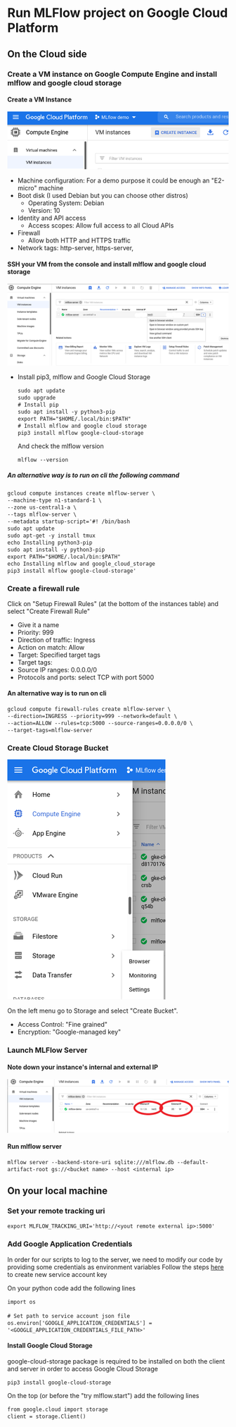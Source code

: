 # Run MLFlow project on Google Cloud Platform 

## On the Cloud side

### Create a VM instance on Google Compute Engine and install mlflow and google cloud storage

#### Create a VM Instance
![Create Instance](res/ce_vm_create_instance.png)
* Machine configuration:
    For a demo purpose it could be enough an "E2-micro" machine
* Boot disk (I used Debian but you can choose other distros)
    * Operating System: Debian
    * Version: 10
* Identity and API access
    * Access scopes: Allow full access to all Cloud APIs
* Firewall
    * Allow both HTTP and HTTPS traffic
* Network tags: http-server, https-server, <your instance name>
    
#### SSH your VM from the console and install mlflow and google cloud storage
![Open SSH](res/ce_vm_instance_ssh.png)
* Install pip3, mlflow and Google Cloud Storage
    ```
    sudo apt update
    sudo upgrade
    # Install pip
    sudo apt install -y python3-pip
    export PATH="$HOME/.local/bin:$PATH"
    # Install mlflow and google cloud storage
    pip3 install mlflow google-cloud-storage
    ```
    And check the mlflow version
    ```
    mlflow --version
    ```
##### An alternative way is to run on cli the following command
```
gcloud compute instances create mlflow-server \
--machine-type n1-standard-1 \
--zone us-central1-a \
--tags mlflow-server \
--metadata startup-script='#! /bin/bash
sudo apt update
sudo apt-get -y install tmux
echo Installing python3-pip
sudo apt install -y python3-pip
export PATH="$HOME/.local/bin:$PATH"
echo Installing mlflow and google_cloud_storage
pip3 install mlflow google-cloud-storage'
```
### Create a firewall rule
Click on "Setup Firewall Rules" (at the bottom of the instances table) and select "Create Firewall Rule"
* Give it a name
* Priority: 999
* Direction of traffic: Ingress
* Action on match: Allow
* Target: Specified target tags
* Target tags: <your instance name>
* Source IP ranges: 0.0.0.0/0
* Protocols and ports: select TCP with port 5000
   
#### An alternative way is to run on cli
```
gcloud compute firewall-rules create mlflow-server \
--direction=INGRESS --priority=999 --network=default \
--action=ALLOW --rules=tcp:5000 --source-ranges=0.0.0.0/0 \
--target-tags=mlflow-server
```

### Create Cloud Storage Bucket
![Open SSH](res/storage_menu.png)

On the left menu go to Storage and select "Create Bucket".

* Access Control: "Fine grained"
* Encryption: "Google-managed key" 

### Launch MLFlow Server

#### Note down your instance's internal and external IP
![Open SSH](res/instance_ips.png)

#### Run mlflow server
```
mlflow server --backend-store-uri sqlite:///mlflow.db --default-artifact-root gs://<bucket name> --host <internal ip>
```

## On your local machine

### Set your remote tracking uri
```
export MLFLOW_TRACKING_URI='http://<yout remote external ip>:5000'
```

### Add Google Application Credentials
In order for our scripts to log to the server, we need to modify our code by providing some credentials as environment variables
Follow the steps [here](https://cloud.google.com/iam/docs/creating-managing-service-account-keys#creating_service_account_keys) to create new service account key

On your python code add the following lines
```
import os

# Set path to service account json file
os.environ['GOOGLE_APPLICATION_CREDENTIALS'] = '<GOOGLE_APPLICATION_CREDENTIALS_FILE_PATH>'
```

#### Install Google Cloud Storage
google-cloud-storage package is required to be installed on both the client and server in order to access Google Cloud Storage
```
pip3 install google-cloud-storage
```

On the top (or before the "try mlflow.start") add the following lines
```
from google.cloud import storage
client = storage.Client()
```